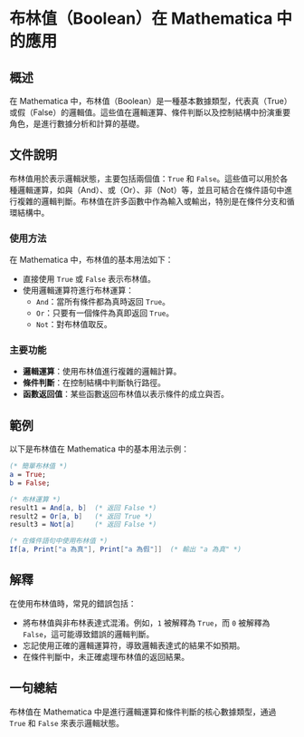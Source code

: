 <!--
Meta Description: # 布林值（Boolean）在 Mathematica 中的應用 ## 概述 在 Mathematica 中，布林值（Boolean）是一種基本數據類型，代表真（True）或假（False）的邏輯值。這些值在邏輯運算、條件判斷以及控制結構中扮演重要角色，是進行數據分析和計算的基礎。 ## 文件說明 ...
Meta Keywords: true, false, mathematica, not, 布林值
-->

# 布林值（Boolean）在 Mathematica 中的應用

## 概述
在 Mathematica 中，布林值（Boolean）是一種基本數據類型，代表真（True）或假（False）的邏輯值。這些值在邏輯運算、條件判斷以及控制結構中扮演重要角色，是進行數據分析和計算的基礎。

## 文件說明
布林值用於表示邏輯狀態，主要包括兩個值：`True` 和 `False`。這些值可以用於各種邏輯運算，如與（And）、或（Or）、非（Not）等，並且可結合在條件語句中進行複雜的邏輯判斷。布林值在許多函數中作為輸入或輸出，特別是在條件分支和循環結構中。

### 使用方法
在 Mathematica 中，布林值的基本用法如下：
- 直接使用 `True` 或 `False` 表示布林值。
- 使用邏輯運算符進行布林運算：
  - `And`：當所有條件都為真時返回 `True`。
  - `Or`：只要有一個條件為真即返回 `True`。
  - `Not`：對布林值取反。

### 主要功能
- **邏輯運算**：使用布林值進行複雜的邏輯計算。
- **條件判斷**：在控制結構中判斷執行路徑。
- **函數返回值**：某些函數返回布林值以表示條件的成立與否。

## 範例
以下是布林值在 Mathematica 中的基本用法示例：

```mathematica
(* 簡單布林值 *)
a = True;
b = False;

(* 布林運算 *)
result1 = And[a, b]  (* 返回 False *)
result2 = Or[a, b]   (* 返回 True *)
result3 = Not[a]     (* 返回 False *)
```

```mathematica
(* 在條件語句中使用布林值 *)
If[a, Print["a 為真"], Print["a 為假"]]  (* 輸出 "a 為真" *)
```

## 解釋
在使用布林值時，常見的錯誤包括：
- 將布林值與非布林表達式混淆。例如，`1` 被解釋為 `True`，而 `0` 被解釋為 `False`，這可能導致錯誤的邏輯判斷。
- 忘記使用正確的邏輯運算符，導致邏輯表達式的結果不如預期。
- 在條件判斷中，未正確處理布林值的返回結果。

## 一句總結
布林值在 Mathematica 中是進行邏輯運算和條件判斷的核心數據類型，通過 `True` 和 `False` 來表示邏輯狀態。